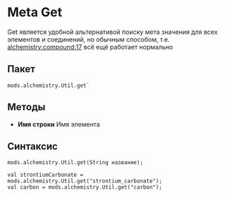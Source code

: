 # Meta Get
Get является удобной альтернативой поиску мета значения для всех элементов и соединений, но обычным способом, т.е. <alchemistry:compound:17> всё ещё работает нормально

## Пакет
```zenscript
mods.alchemistry.Util.get`
```

## Методы

- **Имя строки** Имя элемента

## Синтаксис

```zenscript
mods.alchemistry.Util.get(String название);

val strontiumCarbonate = mods.alchemistry.Util.get("strontium_carbonate");
val carbon = mods.alchemistry.Util.get("carbon");
```